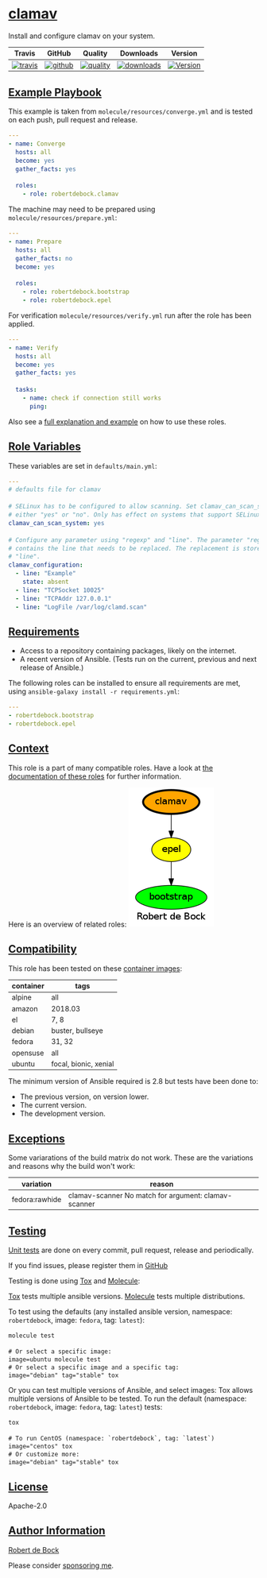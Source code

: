 # [clamav](#clamav)

Install and configure clamav on your system.

|Travis|GitHub|Quality|Downloads|Version|
|------|------|-------|---------|-------|
|[![travis](https://travis-ci.com/robertdebock/ansible-role-clamav.svg?branch=master)](https://travis-ci.com/robertdebock/ansible-role-clamav)|[![github](https://github.com/robertdebock/ansible-role-clamav/workflows/Ansible%20Molecule/badge.svg)](https://github.com/robertdebock/ansible-role-clamav/actions)|[![quality](https://img.shields.io/ansible/quality/23569)](https://galaxy.ansible.com/robertdebock/clamav)|[![downloads](https://img.shields.io/ansible/role/d/23569)](https://galaxy.ansible.com/robertdebock/clamav)|[![Version](https://img.shields.io/github/release/robertdebock/ansible-role-clamav.svg)](https://github.com/robertdebock/ansible-role-clamav/releases/)|

## [Example Playbook](#example-playbook)

This example is taken from `molecule/resources/converge.yml` and is tested on each push, pull request and release.
```yaml
---
- name: Converge
  hosts: all
  become: yes
  gather_facts: yes

  roles:
    - role: robertdebock.clamav
```

The machine may need to be prepared using `molecule/resources/prepare.yml`:
```yaml
---
- name: Prepare
  hosts: all
  gather_facts: no
  become: yes

  roles:
    - role: robertdebock.bootstrap
    - role: robertdebock.epel
```

For verification `molecule/resources/verify.yml` run after the role has been applied.
```yaml
---
- name: Verify
  hosts: all
  become: yes
  gather_facts: yes

  tasks:
    - name: check if connection still works
      ping:
```

Also see a [full explanation and example](https://robertdebock.nl/how-to-use-these-roles.html) on how to use these roles.

## [Role Variables](#role-variables)

These variables are set in `defaults/main.yml`:
```yaml
---
# defaults file for clamav

# SELinux has to be configured to allow scanning. Set clamav_can_scan_system to
# either "yes" or "no". Only has effect on systems that support SELinux.
clamav_can_scan_system: yes

# Configure any parameter using "regexp" and "line". The parameter "regexp"
# contains the line that needs to be replaced. The replacement is stored in
# "line".
clamav_configuration:
  - line: "Example"
    state: absent
  - line: "TCPSocket 10025"
  - line: "TCPAddr 127.0.0.1"
  - line: "LogFile /var/log/clamd.scan"
```

## [Requirements](#requirements)

- Access to a repository containing packages, likely on the internet.
- A recent version of Ansible. (Tests run on the current, previous and next release of Ansible.)

The following roles can be installed to ensure all requirements are met, using `ansible-galaxy install -r requirements.yml`:

```yaml
---
- robertdebock.bootstrap
- robertdebock.epel

```

## [Context](#context)

This role is a part of many compatible roles. Have a look at [the documentation of these roles](https://robertdebock.nl/) for further information.

Here is an overview of related roles:
![dependencies](https://raw.githubusercontent.com/robertdebock/drawings/artifacts/clamav.png "Dependency")

## [Compatibility](#compatibility)

This role has been tested on these [container images](https://hub.docker.com/u/robertdebock):

|container|tags|
|---------|----|
|alpine|all|
|amazon|2018.03|
|el|7, 8|
|debian|buster, bullseye|
|fedora|31, 32|
|opensuse|all|
|ubuntu|focal, bionic, xenial|

The minimum version of Ansible required is 2.8 but tests have been done to:

- The previous version, on version lower.
- The current version.
- The development version.

## [Exceptions](#exceptions)

Some variarations of the build matrix do not work. These are the variations and reasons why the build won't work:

| variation                 | reason                 |
|---------------------------|------------------------|
| fedora:rawhide | clamav-scanner No match for argument: clamav-scanner |


## [Testing](#testing)

[Unit tests](https://travis-ci.com/robertdebock/ansible-role-clamav) are done on every commit, pull request, release and periodically.

If you find issues, please register them in [GitHub](https://github.com/robertdebock/ansible-role-clamav/issues)

Testing is done using [Tox](https://tox.readthedocs.io/en/latest/) and [Molecule](https://github.com/ansible/molecule):

[Tox](https://tox.readthedocs.io/en/latest/) tests multiple ansible versions.
[Molecule](https://github.com/ansible/molecule) tests multiple distributions.

To test using the defaults (any installed ansible version, namespace: `robertdebock`, image: `fedora`, tag: `latest`):

```
molecule test

# Or select a specific image:
image=ubuntu molecule test
# Or select a specific image and a specific tag:
image="debian" tag="stable" tox
```

Or you can test multiple versions of Ansible, and select images:
Tox allows multiple versions of Ansible to be tested. To run the default (namespace: `robertdebock`, image: `fedora`, tag: `latest`) tests:

```
tox

# To run CentOS (namespace: `robertdebock`, tag: `latest`)
image="centos" tox
# Or customize more:
image="debian" tag="stable" tox
```

## [License](#license)

Apache-2.0


## [Author Information](#author-information)

[Robert de Bock](https://robertdebock.nl/)

Please consider [sponsoring me](https://github.com/sponsors/robertdebock).
